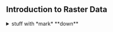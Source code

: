 ## Introduction to Raster Data



<details>
  <summary>stuff with *mark* **down**</summary>
  <p>
<!-- the above p cannot start right at the beginning of the line and is mandatory for everything else to work -->
##*formatted* **heading** with [a](link)
```r
code block
```

  <details>
    <summary><small>nested</small> stuff</summary><p>
<!-- alternative placement of p shown above -->

* list
* with

 1. nested
 1. items

    ```r
    a = 5
    b = 5
    c = a + b
    ```
 1. blocks

  </p></details>
</p></details>